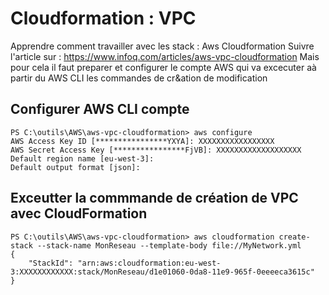 # Cloudformation : VPC

Apprendre comment travailler avec les stack : Aws Cloudformation
Suivre l'article sur : https://www.infoq.com/articles/aws-vpc-cloudformation
Mais pour cela il faut preparer et configurer le compte AWS qui va excecuter aà partir du AWS CLI les commandes de cr&ation de modification 

## Configurer AWS CLI compte 
```
PS C:\outils\AWS\aws-vpc-cloudformation> aws configure
AWS Access Key ID [****************YXYA]: XXXXXXXXXXXXXXXXX
AWS Secret Access Key [****************FjVB]: XXXXXXXXXXXXXXXXXXX
Default region name [eu-west-3]:
Default output format [json]:
```

## Exceutter la commmande de création de VPC avec CloudFormation
```
PS C:\outils\AWS\aws-vpc-cloudformation> aws cloudformation create-stack --stack-name MonReseau --template-body file://MyNetwork.yml
{
    "StackId": "arn:aws:cloudformation:eu-west-3:XXXXXXXXXXXX:stack/MonReseau/d1e01060-0da8-11e9-965f-0eeeeca3615c"
}
```
